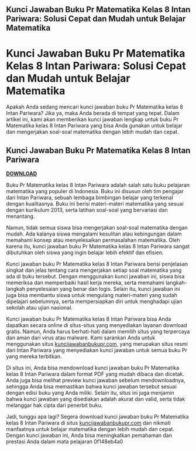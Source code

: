 ## Kunci Jawaban Buku Pr Matematika Kelas 8 Intan Pariwara: Solusi Cepat dan Mudah untuk Belajar Matematika

  
# Kunci Jawaban Buku Pr Matematika Kelas 8 Intan Pariwara: Solusi Cepat dan Mudah untuk Belajar Matematika
  
Apakah Anda sedang mencari kunci jawaban buku Pr Matematika kelas 8 Intan Pariwara? Jika ya, maka Anda berada di tempat yang tepat. Dalam artikel ini, kami akan memberikan kunci jawaban lengkap untuk buku Pr Matematika kelas 8 Intan Pariwara yang bisa Anda gunakan untuk belajar dan mengerjakan soal-soal matematika dengan lebih mudah dan cepat.
 
## Kunci Jawaban Buku Pr Matematika Kelas 8 Intan Pariwara


[**DOWNLOAD**](https://www.google.com/url?q=https%3A%2F%2Fgeags.com%2F2tL4BQ&sa=D&sntz=1&usg=AOvVaw1G-bZ6ZZRgh8EFR_j9Ogvb)

  
Buku Pr Matematika kelas 8 Intan Pariwara adalah salah satu buku pelajaran matematika yang populer di Indonesia. Buku ini disusun oleh tim pengajar dari Intan Pariwara, sebuah lembaga bimbingan belajar yang terkenal dengan kualitasnya. Buku ini berisi materi-materi matematika yang sesuai dengan kurikulum 2013, serta latihan soal-soal yang bervariasi dan menantang.
  
Namun, tidak semua siswa bisa mengerjakan soal-soal matematika dengan mudah. Ada kalanya siswa mengalami kesulitan atau kebingungan dalam memahami konsep atau menyelesaikan permasalahan matematika. Oleh karena itu, kunci jawaban buku Pr Matematika kelas 8 Intan Pariwara sangat dibutuhkan oleh siswa yang ingin belajar lebih efektif dan efisien.
  
Kunci jawaban buku Pr Matematika kelas 8 Intan Pariwara berisi penjelasan singkat dan jelas tentang cara mengerjakan setiap soal matematika yang ada di buku tersebut. Dengan menggunakan kunci jawaban ini, siswa bisa memeriksa dan memperbaiki hasil kerja mereka, serta memahami langkah-langkah penyelesaian yang benar dan logis. Selain itu, kunci jawaban ini juga bisa membantu siswa untuk mengulang materi-materi yang sudah dipelajari sebelumnya, serta mempersiapkan diri untuk menghadapi ujian sekolah atau ujian nasional.
  
Kunci jawaban buku Pr Matematika kelas 8 Intan Pariwara bisa Anda dapatkan secara online di situs-situs yang menyediakan layanan download gratis. Namun, Anda harus berhati-hati dalam memilih situs yang terpercaya dan aman dari virus atau malware. Kami sarankan Anda untuk menggunakan situs [kuncijawabanbukupr.com](https://www.kuncijawabanbukupr.com/), yang merupakan situs resmi dari Intan Pariwara yang menyediakan kunci jawaban untuk semua buku Pr yang mereka terbitkan.
  
Di situs ini, Anda bisa mendownload kunci jawaban buku Pr Matematika kelas 8 Intan Pariwara dalam format PDF yang mudah dibaca dan dicetak. Anda juga bisa melihat preview kunci jawaban sebelum mendownloadnya, sehingga Anda bisa memastikan bahwa kunci jawaban tersebut sesuai dengan edisi buku yang Anda miliki. Selain itu, situs ini juga menjamin bahwa kunci jawaban yang disediakan adalah akurat dan valid, serta tidak melanggar hak cipta dari penerbit buku.
  
Jadi, tunggu apa lagi? Segera download kunci jawaban buku Pr Matematika kelas 8 Intan Pariwara di situs [kuncijawabanbukupr.com](https://www.kuncijawabanbukupr.com/) dan nikmati manfaatnya untuk belajar matematika dengan lebih mudah dan cepat. Dengan kunci jawaban ini, Anda bisa meningkatkan pemahaman dan prestasi Anda dalam mata pelajaran
 0f148eb4a0
